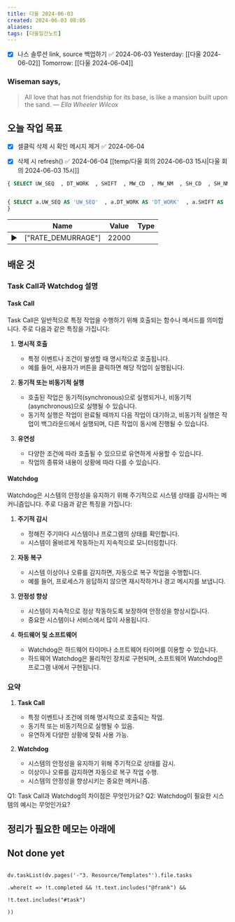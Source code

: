 ```yaml
---
title: 다울 2024-06-03
created: 2024-06-03 08:05
aliases: 
tags: [다울일간노트]
---
```

- [x] 나스 솔루션 link, source 백업하기 ✅ 2024-06-03
Yesterday: [[다울 2024-06-02]]
Tomorrow: [[다울 2024-06-04]]

### Wiseman says,
> All love that has not friendship for its base, is like a mansion built upon the sand.
> — <cite>Ella Wheeler Wilcox</cite>


## 오늘 작업 목표
- [x] 셀클릭 삭제 시 확인 메시지 제거 ✅ 2024-06-04
- [x] 삭제 시 refresh() ✅ 2024-06-04
[[temp/다울 회의 2024-06-03 15시|다울 회의 2024-06-03 15시]]


```sql
{ SELECT UW_SEQ  , DT_WORK  , SHIFT  , MW_CD  , MW_NM  , SH_CD  , SH_NM  , SH_YEAR  , SH_CHASU  , SH_HOLD  , BR_CD  , BR_NM  , UW_TON  , UL_CD  , UL_NM  , YARD  , DT_UW_START  , DT_UW_END  , UW_TIME  , MAKE_TYPE  , DECISION  , DW_SEQ  , DT_INSERT  , DT_UPDATE  , RT_NO  FROM TB_UNLOAD_ORDER2 uo  INNER JOIN TB_DOCK_ORDER2 do  ON uo.DW_SEQ = do.DW_SEQ  WHERE 1 = 1  AND uo.DECISION = 1  AND do.DECISION = 1  AND ( uo.DT_END >= 20240602  AND uo.DT_END <= 20240608 )  OR ( uo.DT_START >= 20240602   AND  uo.DT_START <= 20240608 ) }


{ SELECT a.UW_SEQ AS 'UW_SEQ'  , a.DT_WORK AS 'DT_WORK'  , a.SHIFT AS 'SHIFT'  , a.MW_CD AS 'MW_CD'  , a.MW_NM AS 'MW_NM'  , a.SH_CD AS 'SH_CD'  , a.SH_NM AS 'SH_NM'  , a.SH_YEAR AS 'SH_YEAR'  , a.SH_CHASU AS 'SH_CHASU'  , a.SH_HOLD AS 'SH_HOLD'  , a.BR_CD AS 'BR_CD'  , a.BR_NM AS 'BR_NM'  , a.UW_TON AS 'UW_TON'  , a.UL_CD AS 'UL_CD'  , a.UL_NM AS 'UL_NM'  , a.YARD AS 'YARD'  , a.DT_UW_START AS 'DT_UW_START'  , a.DT_UW_END AS 'DT_UW_END'  , a.UW_TIME AS 'UW_TIME'  , a.MAKE_TYPE AS 'MAKE_TYPE'  , a.VIEW AS 'VIEW'  , a.DW_SEQ AS 'DW_SEQ'  , a.DT_INSERT AS 'DT_INSERT'  , a.DT_UPDATE AS 'DT_UPDATE'  , a.RT_NO AS 'RT_NO'  FROM TB_UNLOAD_PLAN2 a  JOIN TB_DOCK_PLAN2 b  ON a.DW_SEQ = b.DW_SEQ  WHERE 1 = 1  AND a.VIEW = 1  AND b.VIEW = 1  AND ( a.DT_WORK BETWEEN b.DT_START AND b.DT_END  OR a.DT_WORK BETWEEN b.DT_START2 AND b.DT_END2 )  AND a.MW_CD = b.MW_CD 
}


```
||Name|Value|Type|
|---|---|---|---|
|▶|["RATE_DEMURRAGE"]|22000||
## 배운 것

### Task Call과 Watchdog 설명

#### Task Call
Task Call은 일반적으로 특정 작업을 수행하기 위해 호출되는 함수나 메서드를 의미합니다. 주로 다음과 같은 특징을 가집니다:

1. **명시적 호출**
   - 특정 이벤트나 조건이 발생할 때 명시적으로 호출됩니다.
   - 예를 들어, 사용자가 버튼을 클릭하면 해당 작업이 실행됩니다.

2. **동기적 또는 비동기적 실행**
   - 호출된 작업은 동기적(synchronous)으로 실행되거나, 비동기적(asynchronous)으로 실행될 수 있습니다.
   - 동기적 실행은 작업이 완료될 때까지 다음 작업이 대기하고, 비동기적 실행은 작업이 백그라운드에서 실행되며, 다른 작업이 동시에 진행될 수 있습니다.

3. **유연성**
   - 다양한 조건에 따라 호출될 수 있으므로 유연하게 사용할 수 있습니다.
   - 작업의 종류와 내용이 상황에 따라 다를 수 있습니다.

#### Watchdog
Watchdog은 시스템의 안정성을 유지하기 위해 주기적으로 시스템 상태를 감시하는 메커니즘입니다. 주로 다음과 같은 특징을 가집니다:

1. **주기적 감시**
   - 정해진 주기마다 시스템이나 프로그램의 상태를 확인합니다.
   - 시스템이 올바르게 작동하는지 지속적으로 모니터링합니다.

2. **자동 복구**
   - 시스템 이상이나 오류를 감지하면, 자동으로 복구 작업을 수행합니다.
   - 예를 들어, 프로세스가 응답하지 않으면 재시작하거나 경고 메시지를 보냅니다.

3. **안정성 향상**
   - 시스템이 지속적으로 정상 작동하도록 보장하여 안정성을 향상시킵니다.
   - 중요한 시스템이나 서비스에서 많이 사용됩니다.

4. **하드웨어 및 소프트웨어**
   - Watchdog은 하드웨어 타이머나 소프트웨어 타이머를 이용할 수 있습니다.
   - 하드웨어 Watchdog은 물리적인 장치로 구현되며, 소프트웨어 Watchdog은 프로그램 내에서 구현됩니다.

### 요약

1. **Task Call**
   - 특정 이벤트나 조건에 의해 명시적으로 호출되는 작업.
   - 동기적 또는 비동기적으로 실행될 수 있음.
   - 유연하게 다양한 상황에 맞춰 사용 가능.

2. **Watchdog**
   - 시스템의 안정성을 유지하기 위해 주기적으로 상태를 감시.
   - 이상이나 오류를 감지하면 자동으로 복구 작업 수행.
   - 시스템의 안정성을 향상시키는 중요한 메커니즘.

Q1: Task Call과 Watchdog의 차이점은 무엇인가요?
Q2: Watchdog이 필요한 시스템의 예시는 무엇인가요?



## 정리가 필요한 메모는 아래에

## Not done yet

```dataviewjs

dv.taskList(dv.pages('-"3. Resource/Templates"').file.tasks

.where(t => !t.completed && !t.text.includes("@frank") &&

!t.text.includes("#task")

))

```

